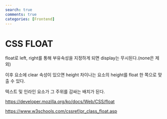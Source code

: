 ```yaml
---
search: true
comments: true
categories: [Frontend]
---
```


# CSS FLOAT

float로 left, right를 통해 부유속성을 지정하게 되면 display는 무시된다.(none은 제외)

이후 요소에 clear 속성이 있으면 height 차이나는 요소의 height를 float 한 쪽으로 맞출 수 있다.

텍스트 및 인라인 요소가 그 주위를 감싸는 배치가 된다.

https://developer.mozilla.org/ko/docs/Web/CSS/float

https://www.w3schools.com/cssref/pr_class_float.asp

